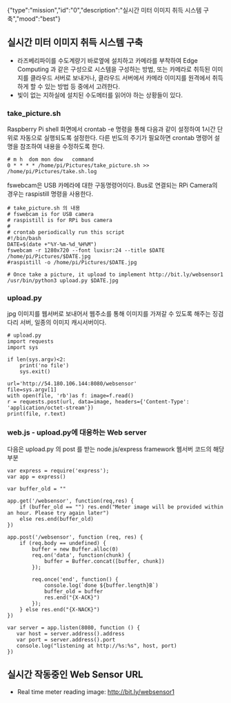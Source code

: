 {"type":"mission","id":"0","description":"실시간 미터 이미지 취득 시스템 구축","mood":"best"}
## 실시간 미터 이미지 취득 시스템 구축
* 라즈베리파이를 수도계량기 바로옆에 설치하고 카메라를 부착하여 Edge Computing 과 같은 구성으로 시스템을 구성하는 방법, 또는 카메라로 취득된 이미지를 클라우드 서버로 보내거나, 클라우드 서버에서 카메라 이미지를 원격에서 취득하게 할 수 있는 방법 등 중에서 고려한다.
* 빛이 없는 지하실에 설치된 수도메터를 읽어야 하는 상황들이 있다.

### take_picture.sh 
Raspberry Pi shell 화면에서 crontab -e 명령을 통해 다음과 같이 설정하여 1시간 단위로 자동으로 실행되도록 설정한다.  다른 빈도의 주기가 필요하면 crontab 명령어 설명을 참조하여 내용을 수정하도록 한다.

```
# m h  dom mon dow   command
0 * * * * /home/pi/Pictures/take_picture.sh >> /home/pi/Pictures/take.sh.log
```

fswebcam은 USB 카메라에 대한 구동명령어이다. Bus로 연결되는 RPi Camera의 경우는 raspistill 명령을 사용한다.

``` 
# take_picture.sh 의 내용
# fswebcam is for USB camera
# raspistill is for RPi bus camera
#
# crontab periodically run this script
#!/bin/bash
DATE=$(date +"%Y-%m-%d_%H%M")
fswebcam -r 1280x720 --font luxisr:24 --title $DATE /home/pi/Pictures/$DATE.jpg
#raspistill -o /home/pi/Pictures/$DATE.jpg

# Once take a picture, it upload to implement http://bit.ly/websensor1
/usr/bin/python3 upload.py $DATE.jpg
```

### upload.py
jpg 이미지를 웹서버로 보내어서 웹주소를 통해 이미지를 가져갈 수 있도록 해주는 징검다리 서버, 일종의 이미지 캐시서버이다. 

```
# upload.py
import requests
import sys

if len(sys.argv)<2:
    print('no file')
    sys.exit()

url='http://54.180.106.144:8080/websensor'
file=sys.argv[1]
with open(file, 'rb')as f: image=f.read()
r = requests.post(url, data=image, headers={'Content-Type': 'application/octet-stream'})
print(file, r.text)
```

### web.js - upload.py에 대응하는 Web server
다음은 upload.py 의 post 를 받는 node.js/express framework 웹서버 코드의 해당 부분
```
var express = require('express');
var app = express()

var buffer_old = ""

app.get('/websensor', function(req,res) {
    if (buffer_old == "") res.end("Meter image will be provided within an hour. Please try again later")
    else res.end(buffer_old)
})

app.post('/websensor', function (req, res) {
    if (req.body == undefined) {
        buffer = new Buffer.alloc(0)
        req.on('data', function(chunk) {
            buffer = Buffer.concat([buffer, chunk])
        });

        req.once('end', function() {
            console.log(`done ${buffer.length}B`)
            buffer_old = buffer
            res.end("{X-ACK}")
        });
    } else res.end("{X-NACK}")
})

var server = app.listen(8080, function () {
   var host = server.address().address
   var port = server.address().port
   console.log("listening at http://%s:%s", host, port)
})
```
## 실시간 작동중인 Web Sensor URL
* Real time meter reading image:  http://bit.ly/websensor1 

